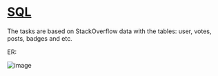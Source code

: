 # [SQL](https://github.com/dmitry-chuprak/SQL/blob/main/stackoverflow_requests.sql)
The tasks are based on StackOverflow data with the tables: user, votes, posts, badges and etc.

ER:

![image](https://github.com/dmitry-chuprak/SQL/assets/85186680/754bdd74-036c-4f85-a1f1-460f7339a606)
